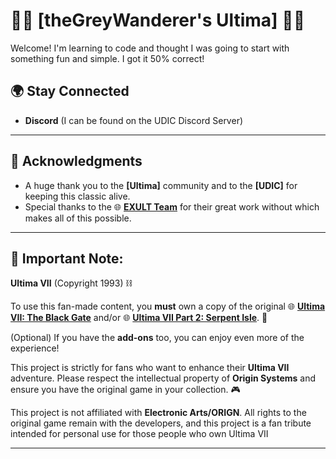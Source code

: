 #  🧙‍♂️ [theGreyWanderer's Ultima] 🧙‍♂️

Welcome! I'm learning to code and thought I was going to start with something fun and simple. I got it 50% correct!

## 🌍 **Stay Connected**
- **Discord** (I can be found on the UDIC Discord Server)

---

## 📝 **Acknowledgments**
- A huge thank you to the **[Ultima]** community and to the **[UDIC]** for keeping this classic alive.
- Special thanks to the 🌐 [**EXULT Team**](https://github.com/exult) for their great work without which makes all of this possible.

---

## 📜 **Important Note**:  
**Ultima VII** (Copyright 1993) ⛓️

To use this fan-made content, you **must** own a copy of the original 🌐 [**Ultima VII: The Black Gate**](https://www.gog.com/en/game/ultima_7_complete)
 and/or 🌐 [**Ultima VII Part 2: Serpent Isle**](https://www.gog.com/en/game/ultima_7_complete). 🏰

(Optional) If you have the **add-ons** too, you can enjoy even more of the experience!

This project is strictly for fans who want to enhance their **Ultima VII** adventure. Please respect the intellectual property of **Origin Systems** and ensure you have the original game in your collection. 🎮

This project is not affiliated with **Electronic Arts/ORIGN**. All rights to the original game remain with the developers, and this project is a fan tribute intended for personal use for those people who own Ultima VII

---
